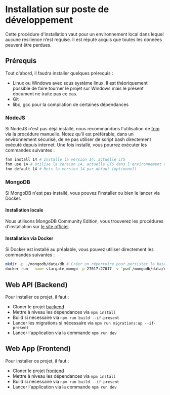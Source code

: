 # Installation sur poste de développement

Cette procédure d'installation vaut pour un environnement local dans lequel aucune résilience n’est requise.
Il est réputé acquis que toutes les données peuvent être perdues.

## Prérequis

Tout d'abord, il faudra installer quelques prérequis :

* Linux ou Windows avec sous système linux. Il est théoriquement possible de faire tourner le projet sur Windows mais le présent document ne traite pas ce cas.
* Git
* libc, gcc pour la compilation de certaines dépendances

### NodeJS

Si NodeJS n'est pas déjà installé, nous recommandons l'utilisation de [fnm](https://github.com/Schniz/fnm) via la procédure manuelle.
Notez qu'il est préférable, dans un environnement sécurisé, de ne pas utiliser de script bash directement exécuté depuis internet.
Une fois installé, vous pourrez exécuter les commandes suivantes :
```bash
fnm install 14 # Installe la version 14, actuelle LTS
fnm use 14 # Utilise la version 14, actuelle LTS dans l'environnement courant
fnm default 14 # Mets la version 14 par défaut (optionnel) 
```

### MongoDB

Si MongoDB n'est pas installé, vous pouvez l'installer ou bien le lancer via Docker.

#### Installation locale

Nous utilisons MongoDB Community Edition, vous trouverez les procédures d'installation sur [le site officiel](https://docs.mongodb.com/manual/installation/).

#### Installation via Docker

Si Docker est installé au préalable, vous pouvez utiliser directement les commandes suivantes :
```bash
mkdir -p ./mongodb/data/db # Créer un répertoire pour persister la base de données.
docker run --name stargate_mongo -p 27017:27017 -v `pwd`/mongodb/data/db:/data/db -d mongo:5.0 # Créé et lance un conteneur
```

## Web API (Backend)

Pour installer ce projet, il faut :

* Cloner le projet [backend](https://gitlab.com/fabnum-minarm/stargate/backend)
* Mettre à niveau les dépendances via `npm install`
* Build si nécessaire via `npm run build --if-present`
* Lancer les migrations si nécessaire via `npm run migrations:up --if-present`
* Lancer l'application via la commande `npm run dev`

## Web App (Frontend)

Pour installer ce projet, il faut :

* Cloner le projet [frontend](https://gitlab.com/fabnum-minarm/stargate/frontend)
* Mettre à niveau les dépendances via `npm install`
* Build si nécessaire via `npm run build --if-present`
* Lancer l'application via la commande `npm run dev`

